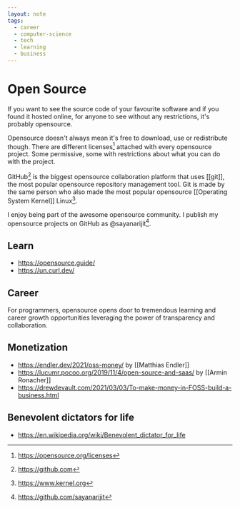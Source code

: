 ```yaml
---
layout: note
tags:
  - career
  - computer-science
  - tech
  - learning
  - business
---
```


# Open Source

If you want to see the source code of your favourite software and if you found it hosted online, for anyone to see without any restrictions, it's probably opensource.

Opensource doesn't always mean it's free to download, use or redistribute though. There are different licenses[^1] attached with every opensource project. Some permissive, some with restrictions about what you can do with the project.

GitHub[^2] is the biggest opensource collaboration platform that uses [[git]], the most popular opensource repository management tool. Git is made by the same person who also made the most popular opensource [[Operating System Kernel]] Linux[^3].

I enjoy being part of the awesome opensource community. I publish my opensource projects on GitHub as @sayanarijit[^4].

## Learn

- https://opensource.guide/
- https://un.curl.dev/

## Career

For programmers, opensource opens door to tremendous learning and career growth opportunities leveraging the power of transparency and collaboration.

## Monetization

- https://endler.dev/2021/oss-money/ by [[Matthias Endler]]
- https://lucumr.pocoo.org/2019/11/4/open-source-and-saas/ by [[Armin Ronacher]]
- https://drewdevault.com/2021/03/03/To-make-money-in-FOSS-build-a-business.html

## Benevolent dictators for life

- https://en.wikipedia.org/wiki/Benevolent_dictator_for_life

[^1]: https://opensource.org/licenses
[^2]: https://github.com
[^3]: https://www.kernel.org
[^4]: https://github.com/sayanarijit
